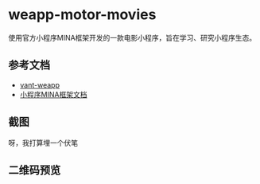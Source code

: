 # weapp-motor-movies

使用官方小程序MINA框架开发的一款电影小程序，旨在学习、研究小程序生态。

## 参考文档

- [vant-weapp](https://github.com/youzan/vant-weapp)
- [小程序MINA框架文档](https://developers.weixin.qq.com/miniprogram/dev/framework/MINA.html)

## 截图

呀，我打算埋一个伏笔

## 二维码预览
